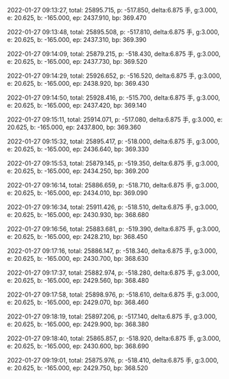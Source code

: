 2022-01-27 09:13:27, total: 25895.715, p: -517.850, delta:6.875 手, g:3.000, e: 20.625, b: -165.000, ep: 2437.910, bp: 369.470

2022-01-27 09:13:48, total: 25895.508, p: -517.810, delta:6.875 手, g:3.000, e: 20.625, b: -165.000, ep: 2437.310, bp: 369.390

2022-01-27 09:14:09, total: 25879.215, p: -518.430, delta:6.875 手, g:3.000, e: 20.625, b: -165.000, ep: 2437.730, bp: 369.520

2022-01-27 09:14:29, total: 25926.652, p: -516.520, delta:6.875 手, g:3.000, e: 20.625, b: -165.000, ep: 2438.920, bp: 369.430

2022-01-27 09:14:50, total: 25928.416, p: -515.700, delta:6.875 手, g:3.000, e: 20.625, b: -165.000, ep: 2437.420, bp: 369.140

2022-01-27 09:15:11, total: 25914.071, p: -517.080, delta:6.875 手, g:3.000, e: 20.625, b: -165.000, ep: 2437.800, bp: 369.360

2022-01-27 09:15:32, total: 25895.417, p: -518.000, delta:6.875 手, g:3.000, e: 20.625, b: -165.000, ep: 2436.640, bp: 369.330

2022-01-27 09:15:53, total: 25879.145, p: -519.350, delta:6.875 手, g:3.000, e: 20.625, b: -165.000, ep: 2434.250, bp: 369.200

2022-01-27 09:16:14, total: 25886.659, p: -518.710, delta:6.875 手, g:3.000, e: 20.625, b: -165.000, ep: 2434.010, bp: 369.090

2022-01-27 09:16:34, total: 25911.426, p: -518.510, delta:6.875 手, g:3.000, e: 20.625, b: -165.000, ep: 2430.930, bp: 368.680

2022-01-27 09:16:56, total: 25883.681, p: -519.390, delta:6.875 手, g:3.000, e: 20.625, b: -165.000, ep: 2428.210, bp: 368.450

2022-01-27 09:17:16, total: 25886.147, p: -518.340, delta:6.875 手, g:3.000, e: 20.625, b: -165.000, ep: 2430.700, bp: 368.630

2022-01-27 09:17:37, total: 25882.974, p: -518.280, delta:6.875 手, g:3.000, e: 20.625, b: -165.000, ep: 2429.560, bp: 368.480

2022-01-27 09:17:58, total: 25898.976, p: -518.610, delta:6.875 手, g:3.000, e: 20.625, b: -165.000, ep: 2429.070, bp: 368.460

2022-01-27 09:18:19, total: 25897.206, p: -517.140, delta:6.875 手, g:3.000, e: 20.625, b: -165.000, ep: 2429.900, bp: 368.380

2022-01-27 09:18:40, total: 25865.857, p: -518.920, delta:6.875 手, g:3.000, e: 20.625, b: -165.000, ep: 2430.600, bp: 368.690

2022-01-27 09:19:01, total: 25875.976, p: -518.410, delta:6.875 手, g:3.000, e: 20.625, b: -165.000, ep: 2429.750, bp: 368.520